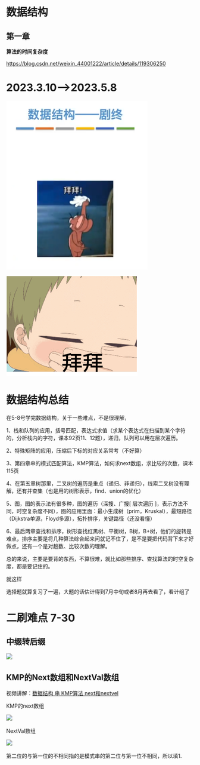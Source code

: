 # 数据结构

## 第一章

**算法的时间复杂度**

https://blog.csdn.net/weixin_44001222/article/details/119306250

# 2023.3.10-->2023.5.8

![image-20230508191523441](数据结构.assets/image-20230508191523441.png)

![拜拜](数据结构.assets/tempImage1683544655709.gif)

# 数据结构总结

在5-8号学完数据结构，关于一些难点，不是很理解，

1、栈和队列的应用，括号匹配，表达式求值（求某个表达式在扫描到某个字符的，分析栈内的字符，课本92页11、12题），递归，队列可以用在层次遍历。

2、特殊矩阵的应用，压缩后下标的对应关系常考（不好算）

3、第四章串的模式匹配算法，KMP算法，如何求next数组，求比较的次数，课本115页

4、在第五章树那里，二叉树的遍历是重点（递归、非递归），线索二叉树没有理解，还有并查集（也是用的树形表示，find、union的优化）

5、图，图的表示法有很多种，图的遍历（深搜、广搜[ 层次遍历 ]，表示方法不同，时空复杂度不同），图的应用里面：最小生成树（prim，Kruskal），最短路径（Dijkstra单源，Floyd多源），拓扑排序，关键路径（还没看懂）

6、最后两章查找和排序，树形查找红黑树、平衡树，B树，B+树，他们的旋转是难点，排序主要是将几种算法综合起来问就记不住了，是不是要把代码背下来才好做点，还有一个是对趟数、比较次数的理解。

总的来说，主要是要背的东西，不算很难，就比如那些排序、查找算法的时空复杂度，都是要记住的。

就这样

选择题就算复习了一遍，大题的话估计得到7月中旬或者8月再去看了，看计组了

# 二刷难点 7-30

## 中缀转后缀

![](https://s2.loli.net/2023/07/30/vWSxB37lTga6XDJ.png)

## KMP的Next数组和NextVal数组

视频讲解：[数据结构 串 KMP算法 next和nextvel](https://www.bilibili.com/video/BV1PG4y1V7Zq/?spm_id_from=333.337.search-card.all.click&vd_source=b99c7e40ffa0f64b68b706f2af755c8e)

KMP的next数组

![](https://s2.loli.net/2023/07/31/YCtipxBye75Iuhj.png)

NextVal数组

![](https://s2.loli.net/2023/07/31/lrKYDBEuhVHgLw6.png)

第二位的与第一位的不相同指的是模式串的第二位与第一位不相同，所以填1.
